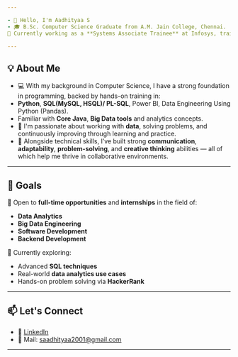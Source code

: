 ```yaml
---

- 👋 Hello, I'm Aadhityaa S
- 🎓 B.Sc. Computer Science Graduate from A.M. Jain College, Chennai.  
💼 Currently working as a **Systems Associate Trainee** at Infosys, trained in **Big Data & Analytics**.

---
```


## 💡 About Me


- 💻 With my background in Computer Science, I have a strong foundation in programming, backed by hands-on training in:
- **Python**, **SQL(MySQL, HSQL)/ PL-SQL**, Power BI, Data Engineering Using Python (Pandas).
- Familiar with **Core Java**, **Big Data tools** and analytics concepts.
- 🧠 I'm passionate about working with **data**, solving problems, and continuously improving through learning and practice.
- 🧩 Alongside technical skills, I’ve built strong **communication**, **adaptability**, **problem-solving**, and **creative thinking** abilities — all of which help me thrive in collaborative environments.

---

## 🚀 Goals

🔎 Open to **full-time opportunities** and **internships** in the field of:
- **Data Analytics**
- **Big Data Engineering**
- **Software Development**
- **Backend Development**

📘 Currently exploring:  
- Advanced **SQL techniques**  
- Real-world **data analytics use cases**  
- Hands-on problem solving via **HackerRank**

---

## 📫 Let's Connect

- 🔗 [LinkedIn](https://www.linkedin.com/in/aadhityaa-s)
- 📧 Mail: saadhityaa2001@gmail.com

---
<!---
Aadhityaa745/Aadhityaa745 is a ✨ special ✨ repository because its `README.md` (this file) appears on your GitHub profile.
You can click the Preview link to take a look at your changes.
--->